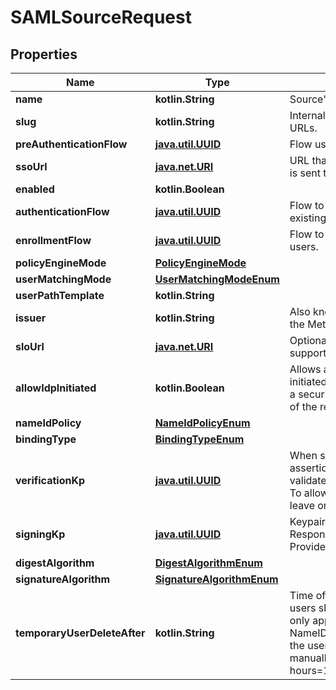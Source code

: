 
# SAMLSourceRequest

## Properties
Name | Type | Description | Notes
------------ | ------------- | ------------- | -------------
**name** | **kotlin.String** | Source&#39;s display Name. | 
**slug** | **kotlin.String** | Internal source name, used in URLs. | 
**preAuthenticationFlow** | [**java.util.UUID**](java.util.UUID.md) | Flow used before authentication. | 
**ssoUrl** | [**java.net.URI**](java.net.URI.md) | URL that the initial Login request is sent to. | 
**enabled** | **kotlin.Boolean** |  |  [optional]
**authenticationFlow** | [**java.util.UUID**](java.util.UUID.md) | Flow to use when authenticating existing users. |  [optional]
**enrollmentFlow** | [**java.util.UUID**](java.util.UUID.md) | Flow to use when enrolling new users. |  [optional]
**policyEngineMode** | [**PolicyEngineMode**](PolicyEngineMode.md) |  |  [optional]
**userMatchingMode** | [**UserMatchingModeEnum**](UserMatchingModeEnum.md) |  |  [optional]
**userPathTemplate** | **kotlin.String** |  |  [optional]
**issuer** | **kotlin.String** | Also known as Entity ID. Defaults the Metadata URL. |  [optional]
**sloUrl** | [**java.net.URI**](java.net.URI.md) | Optional URL if your IDP supports Single-Logout. |  [optional]
**allowIdpInitiated** | **kotlin.Boolean** | Allows authentication flows initiated by the IdP. This can be a security risk, as no validation of the request ID is done. |  [optional]
**nameIdPolicy** | [**NameIdPolicyEnum**](NameIdPolicyEnum.md) |  |  [optional]
**bindingType** | [**BindingTypeEnum**](BindingTypeEnum.md) |  |  [optional]
**verificationKp** | [**java.util.UUID**](java.util.UUID.md) | When selected, incoming assertion&#39;s Signatures will be validated against this certificate. To allow unsigned Requests, leave on default. |  [optional]
**signingKp** | [**java.util.UUID**](java.util.UUID.md) | Keypair used to sign outgoing Responses going to the Identity Provider. |  [optional]
**digestAlgorithm** | [**DigestAlgorithmEnum**](DigestAlgorithmEnum.md) |  |  [optional]
**signatureAlgorithm** | [**SignatureAlgorithmEnum**](SignatureAlgorithmEnum.md) |  |  [optional]
**temporaryUserDeleteAfter** | **kotlin.String** | Time offset when temporary users should be deleted. This only applies if your IDP uses the NameID Format &#39;transient&#39;, and the user doesn&#39;t log out manually. (Format: hours&#x3D;1;minutes&#x3D;2;seconds&#x3D;3). |  [optional]




